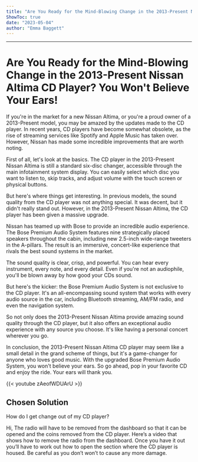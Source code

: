```yaml
---
title: "Are You Ready for the Mind-Blowing Change in the 2013-Present Nissan Altima CD Player? You Won't Believe Your Ears!"
ShowToc: true 
date: "2023-05-04"
author: "Emma Baggett"
---
```

*****
# Are You Ready for the Mind-Blowing Change in the 2013-Present Nissan Altima CD Player? You Won't Believe Your Ears!

If you're in the market for a new Nissan Altima, or you're a proud owner of a 2013-Present model, you may be amazed by the updates made to the CD player. In recent years, CD players have become somewhat obsolete, as the rise of streaming services like Spotify and Apple Music has taken over. However, Nissan has made some incredible improvements that are worth noting.

First of all, let's look at the basics. The CD player in the 2013-Present Nissan Altima is still a standard six-disc changer, accessible through the main infotainment system display. You can easily select which disc you want to listen to, skip tracks, and adjust volume with the touch screen or physical buttons.

But here's where things get interesting. In previous models, the sound quality from the CD player was not anything special. It was decent, but it didn't really stand out. However, in the 2013-Present Nissan Altima, the CD player has been given a massive upgrade.

Nissan has teamed up with Bose to provide an incredible audio experience. The Bose Premium Audio System features nine strategically placed speakers throughout the cabin, including new 2.5-inch wide-range tweeters in the A-pillars. The result is an immersive, concert-like experience that rivals the best sound systems in the market.

The sound quality is clear, crisp, and powerful. You can hear every instrument, every note, and every detail. Even if you're not an audiophile, you'll be blown away by how good your CDs sound.

But here's the kicker: the Bose Premium Audio System is not exclusive to the CD player. It's an all-encompassing sound system that works with every audio source in the car, including Bluetooth streaming, AM/FM radio, and even the navigation system.

So not only does the 2013-Present Nissan Altima provide amazing sound quality through the CD player, but it also offers an exceptional audio experience with any source you choose. It's like having a personal concert wherever you go.

In conclusion, the 2013-Present Nissan Altima CD player may seem like a small detail in the grand scheme of things, but it's a game-changer for anyone who loves good music. With the upgraded Bose Premium Audio System, you won't believe your ears. So go ahead, pop in your favorite CD and enjoy the ride. Your ears will thank you.

{{< youtube zAeofWDUArU >}} 



## Chosen Solution
 How do I get change out of my CD player?

 Hi,
The radio will have to be removed from the dashboard so that it can be opened and the coins removed from the CD player.
Here’s a video that shows how to remove the radio from the dashboard.
Once you have it out you’ll have to work out how to open the section where the CD player is housed. Be careful as you don’t won’t to cause any more damage.




